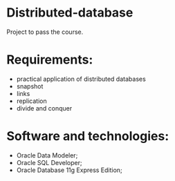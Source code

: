 # Distributed-database
Project to pass the course.

# Requirements:
- practical application of distributed databases
- snapshot
- links
- replication
- divide and conquer

# Software and technologies:
- Oracle Data Modeler;
- Oracle SQL Developer;
- Oracle Database 11g Express Edition;


